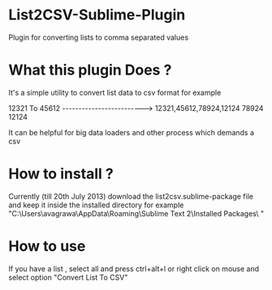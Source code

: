 List2CSV-Sublime-Plugin
=======================

Plugin for converting lists to comma separated values

What this plugin Does ?
=======================

It's a simple utility to convert list data to csv format for example

12321           To
45612   -------------------------> 12321,45612,78924,12124
78924
12124

It can be helpful for big data loaders and other process which demands a csv


How to install ?
==============

Currently (till 20th July 2013) download the list2csv.sublime-package file and keep it inside the installed directory
for example "C:\Users\avagrawa\AppData\Roaming\Sublime Text 2\Installed Packages\ "

How to use
==========

If you have a list , select all and press ctrl+alt+l or right click on mouse and select option "Convert List To CSV"


